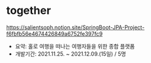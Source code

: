 # together


https://salientsoph.notion.site/SpringBoot-JPA-Project-f6fbfb56e4674426849a6752fe397fc9


- 요약: 홀로 여행을 떠나는 여행자들을 위한 종합 플랫폼
- 개발기간: 2021.11.25. ~ 2021.12.09.(15일) / 5명
